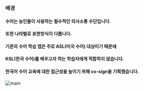 ### 배경
#### 수어는 농인들이 사용하는 필수적인 의사소통 수단입니다.
#### 또한 나라별로 표현방식이 다릅니다.
#### 기존의 수어 학습 앱은 주로 ASL(미국 수어) 대상이기 때문에
#### KSL(한국 수어)를 배우고자 하는 학습자에게 적합하지 않습니다.
#### 한국어 수어 교육에 대한 접근성을 높이기 위해 co-sign을 기획했습니다.

<img src="https://github.com/dahyeon777/co-sign/assets/168621121/1093dceb-d63f-4b67-87cd-0e0e05c2dc72" alt="main">


